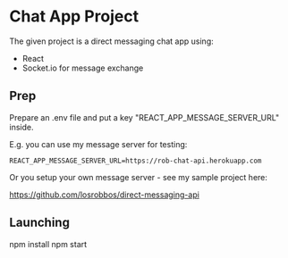 # Chat App Project

The given project is a direct messaging chat app using:
- React
- Socket.io for message exchange 

## Prep

Prepare an .env file and put a key 
"REACT_APP_MESSAGE_SERVER_URL" inside.

E.g. you can use my message server for testing:

`REACT_APP_MESSAGE_SERVER_URL=https://rob-chat-api.herokuapp.com`

Or you setup your own message server - see my sample project here:

https://github.com/losrobbos/direct-messaging-api

## Launching

npm install
npm start

